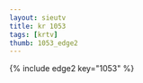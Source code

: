 ```yaml
--- 
layout: sieutv
title: kr 1053
tags: [krtv]
thumb: 1053_edge2
---
```

{% include edge2 key="1053" %} 
